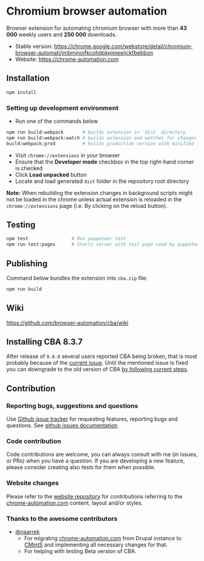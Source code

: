 # Chromium browser automation

Browser extension for automating chromium
browser with more than **43 000** weekly users and **250 000** downloads.

- Stable version: https://chrome.google.com/webstore/detail/chromium-browser-automati/jmbmjnojfkcohdpkpjmeeijckfbebbon
- Website: https://chrome-automation.com

## Installation

```bash
npm install
```

### Setting up development environment

- Run one of the commands below
```bash
npm run build:webpack       # builds extension in `dist` directory
npm run build:webpack:watch # builds extension and watches for changes 
build:webpack:prod          # builds production version with minified files
```
- Visit `chrome://extensions` in your browser
- Ensure that the **Developer mode** checkbox in the top right-hand corner is
  checked
- Click **Load unpacked** button
- Locate and load generated `dist` folder in the repository root directory

**Note:** When rebuilding the extension changes in background scripts might not
be loaded in the chrome unless actual extension is reloaded in the
`chrome://extensions` page (i.e. By clicking on the reload button).

## Testing

```bash
npm test                # Run puppeteer test
npm run test:pages      # Starts server with test page used by puppeteer
```

## Publishing

Command below bundles the extension into `cba.zip` file:
```bash
npm run build
```

## Wiki

https://github.com/browser-automation/cba/wiki

## Installing CBA 8.3.7

After release of `9.0.0` several users reported CBA being broken, that is most
probably because of the [current
issue](https://github.com/browser-automation/cba/issues/85). Until the mentioned
issue is fixed you can downgrade to the old version of CBA [by following current
steps](https://github.com/browser-automation/cba/wiki/Installing-CBA-8.3.7).

## Contribution

### Reporting bugs, suggestions and questions

Use [Github issue tracker](https://github.com/browser-automation/cba/issues) for
requesting features, reporting bugs and questions. See [github issues
documentation](https://guides.github.com/features/issues/).

### Code contribution

Code contributions are welcome, you can always consult with me (in issues, or
PRs) when you have a question. If you are developing a new feature, please
consider creating also tests for them when possible.

### Website changes

Please refer to the [website
repository](https://github.com/browser-automation/cba-website) for contributions
referring to the [chrome-automation.com](https://chrome-automation.com/)
content, layout and/or styles.

### Thanks to the awesome contributors

- [@naarrek](https://github.com/naarrek)
  - For migrating [chrome-automation.com](https://chrome-automation.com) from Drupal
instance to [CMintS](https://cmints.io/) and implementing all necessary changes
for that.
  - For helping with testing Beta version of CBA.
